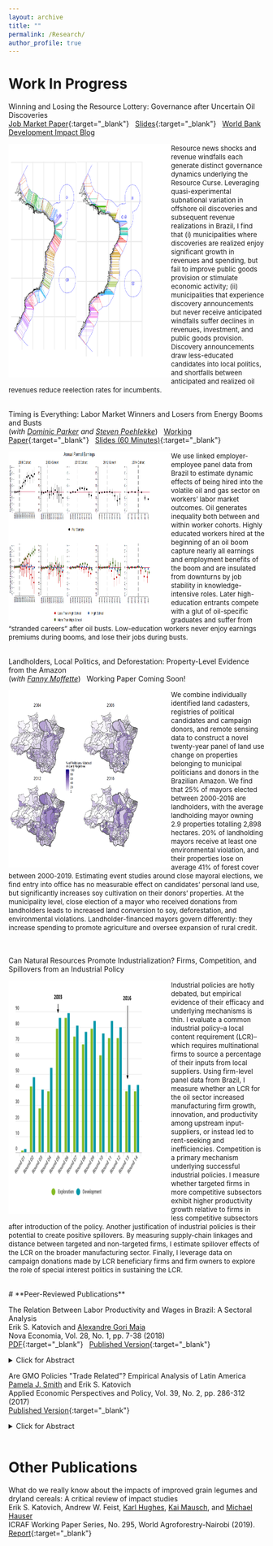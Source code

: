 ```yaml
---
layout: archive
title: ""
permalink: /Research/
author_profile: true
---
```

# **Work In Progress**<br/> 

Winning and Losing the Resource Lottery: Governance after Uncertain Oil Discoveries <br/>
[Job Market Paper](/files/Katovich_JMP.pdf){:target="_blank"} &nbsp; [Slides](/files/Katovich_JobTalk_2022.pdf){:target="_blank"} &nbsp; [World Bank Development Impact Blog](https://blogs.worldbank.org/impactevaluations/governing-rocky-beginnings-resource-boom-how-do-local-governments-respond-oil) 
<br/>

<img align="left" width="320" height="460" src="/files/projections_pic3.PNG"> <font size="-1.2"> Resource news shocks and revenue windfalls each generate distinct governance dynamics underlying the Resource Curse. Leveraging quasi-experimental subnational variation in offshore oil discoveries and subsequent revenue realizations in Brazil, I find that (i) municipalities where discoveries are realized enjoy significant growth in revenues and spending, but fail to improve public goods provision or stimulate economic activity; (ii) municipalities that experience discovery announcements but never receive anticipated windfalls suffer declines in revenues, investment, and public goods provision. Discovery announcements draw less-educated candidates into local politics, and shortfalls between anticipated and realized oil revenues reduce reelection rates for incumbents.  </font>
<br/><br/>

Timing is Everything: Labor Market Winners and Losers from Energy Booms and Busts  <br/> (_with [Dominic Parker](https://aae.wisc.edu/dparker/) and [Steven Poehlekke](https://unidirectory.auckland.ac.nz/profile/steven-poelhekke)_) &nbsp; [Working Paper](/files/Katovich_OilWorkers_WorkingPaper.pdf){:target="_blank"} &nbsp; [Slides (60 Minutes)](/files/Brazil_Oil_Boom_UWPresentation_2021_10.pdf){:target="_blank"}<br/>

<img align="left" width="320" height="340" src="/files/earnings_pic2.PNG"> <font size="-1.2"> We use linked employer-employee panel data from Brazil to estimate
dynamic effects of being hired into the volatile oil and gas sector on workers’ labor market outcomes. Oil generates inequality both between and within worker cohorts. Highly educated workers hired at the beginning of an oil boom capture nearly all earnings and employment benefits of the boom and are insulated from downturns by job stability in knowledge-intensive roles. Later high-education entrants compete with a glut of oil-specific graduates and suffer from “stranded careers” after oil busts. Low-education workers never enjoy earnings premiums during booms, and lose their jobs during busts.  </font>
<br/><br/>

Landholders, Local Politics, and Deforestation: Property-Level Evidence from the Amazon <br/> (_with [Fanny Moffette](https://fannymoffette.com/)_) &nbsp; Working Paper Coming Soon!
<br/>

<img align="left" width="320" height="350" src="/files/elections_pic3.PNG"> <font size="-1.2"> We combine individually identified land cadasters, registries of political candidates and campaign donors, and remote sensing data to construct a novel twenty-year panel of land use change on properties belonging to municipal politicians and donors in the Brazilian Amazon. We find that 25% of mayors elected between 2000-2016 are landholders, with the average landholding mayor owning 2.9
properties totalling 2,898 hectares. 20% of landholding mayors receive at least one environmental violation, and their properties lose on average 41% of forest
cover between 2000-2019. Estimating event studies around close mayoral elections, we find entry into office has no measurable effect on candidates’ personal
land use, but significantly increases soy cultivation on their donors’ properties. At the municipality level, close election of a mayor who received donations from
landholders leads to increased land conversion to soy, deforestation, and environmental violations. Landholder-financed mayors govern differently: they increase
spending to promote agriculture and oversee expansion of rural credit. </font>
<br/><br/><br/>

Can Natural Resources Promote Industrialization? Firms, Competition, and Spillovers from an Industrial Policy <br/>

<img align="left" width="320" height="460" src="/files/lcr_pic3.PNG"> <font size="-1.2"> Industrial policies are hotly debated, but empirical evidence of their efficacy and underlying mechanisms is thin. I evaluate a common industrial policy–a local content requirement (LCR)–which requires multinational firms to source a percentage of their inputs from local suppliers. Using firm-level panel data from Brazil, I measure whether an LCR for the oil sector increased manufacturing firm growth, innovation, and productivity among upstream input-suppliers, or instead led to rent-seeking and inefficiencies. Competition is a primary mechanism underlying successful industrial policies. I measure whether targeted firms in more competitive subsectors exhibit higher productivity growth relative to firms in less competitive subsectors after introduction of the policy. Another justification of industrial policies is their potential to create positive spillovers. By measuring supply-chain linkages and distance between targeted and non-targeted firms, I estimate spillover effects of the LCR on the broader manufacturing sector. Finally, I leverage data on campaign donations made by LCR beneficiary firms and firm owners to explore the role of special interest politics in sustaining the LCR.  </font>
<br/>




<br/>
# **Peer-Reviewed Publications**<br/>

The Relation Between Labor Productivity and Wages in Brazil: A Sectoral Analysis <br/>
Erik S. Katovich and [Alexandre Gori Maia](https://www4.eco.unicamp.br/docentes/gori/)<br/>
Nova Economia, Vol. 28, No. 1, pp. 7-38 (2018)<br/>
[PDF](/files/Katovich_Maia_NovaEconomia.pdf){:target="_blank"} &nbsp; [Published Version](https://doi.org/10.1590/0103-6351/3943){:target="_blank"} <br/>
<details><summary>Click for Abstract</summary>
<font size="-1">Labor productivity is a crucial long-run determinant of real wages. Nonetheless, wage and productivity dynamics often diverge in practice due to a range of economic and institutional factors. This study analyzes the relation between the dynamics of labor productivity and wages in Brazil from 1996 to 2014, and adopts a sectoral perspective to account for divergent trends among economic sectors. Analyses are based on pooled data drawn from the National Accounts and the Pesquisa Nacional por Amostra de Domicílios, and hierarchical data models are estimated to assess the impacts of state- and sector-level factors on individuals’ wages. Results indicate that productivity is significantly positively associated with wage levels for all economic sectors, but that institutional factors such as labor formalization and minimum wage exert equally significant impacts, suggesting that wage growth over the 1996-2014 period was as much the result of institutional changes as of transformation of Brazil’s productive structure.</font>
<br/>
</details> 

Are GMO Policies "Trade Related"? Empirical Analysis of Latin America <br/>
[Pamela J. Smith](https://www.apec.umn.edu/people/pamela-smith) and Erik S. Katovich<br/>
Applied Economic Perspectives and Policy, Vol. 39, No. 2, pp. 286-312 (2017)<br/>
[Published Version](https://doi.org/10.1093/aepp/ppw021){:target="_blank"} <br/>
<details><summary>Click for Abstract</summary>
<font size="-1">This paper empirically examines whether GMO policies are “trade related” for countries in Latin America (LA). First, we use the Balassa index to assess the “revealed comparative advantage” of LA countries. We find that LA countries have a revealed comparative advantage in GMO industries relative to the world, and that intra-regional trade in these industries is modest relative to external trade. Second, we estimate the Gravity model to examine the effects of importers’ GMO policies on Argentina and Brazil’s bilateral exports of soybeans and maize. We find that strong GMO policies in importers have a negative effect on Argentina’s bilateral exports of soybeans (an industry and country with historically high GMO content). Further, we find that past GMO policies are a strong determinant of Argentina’s future bilateral exports, and that the negative trade effects of strong GMO policies are increasing over time. In contrast, we find a weaker relationship between the GMO policies of importers and Brazil’s bilateral exports (consistent with Brazil’s more recent increases in GMO content). These findings for Argentina and Brazil provide a benchmark for other developing countries that are looking for guidance on servicing trading partners with diverse GMO policies.</font>
</details> <br/>

# **Other Publications**<br/>

What do we really know about the impacts of improved grain legumes and dryland cereals: A critical review of impact studies<br/>
Erik S. Katovich, Andrew W. Feist, [Karl Hughes](http://worldagroforestry.org/staff/karl-hughes), [Kai Mausch](http://worldagroforestry.org/staff/kai-mausch), and [Michael Hauser](https://www.icrisat.org/team/dr-michael-hauser/)<br/>
ICRAF Working Paper Series, No. 295, World Agroforestry-Nairobi (2019).<br/>
[Report](http://apps.worldagroforestry.org/downloads/Publications/PDFS/WP19006.pdf){:target="_blank"}



